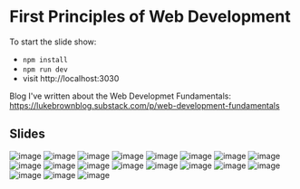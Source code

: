 # First Principles of Web Development

To start the slide show:

- `npm install`
- `npm run dev`
- visit http://localhost:3030

Blog I've written about the Web Developmet Fundamentals: https://lukebrownblog.substack.com/p/web-development-fundamentals

## Slides

![image](https://github.com/Lukebrown14/WebDevFundamental/assets/85612822/7ed86112-da25-4faf-85f3-dbcab851cfe1)
![image](https://github.com/Lukebrown14/WebDevFundamental/assets/85612822/cccf48ba-8c6d-40fe-b1e1-7de538d716cf)
![image](https://github.com/Lukebrown14/WebDevFundamental/assets/85612822/a54d2415-c3d9-4e00-8089-8cf3b9eba89b)
![image](https://github.com/Lukebrown14/WebDevFundamental/assets/85612822/7084c4ca-86c8-495f-bcf5-ebb65706db16)
![image](https://github.com/Lukebrown14/WebDevFundamental/assets/85612822/17dd72ae-6d28-4eb0-9537-7a62e711b5c5)
![image](https://github.com/Lukebrown14/WebDevFundamental/assets/85612822/929bb919-48e9-415d-b0e1-86347ebabb19)
![image](https://github.com/Lukebrown14/WebDevFundamental/assets/85612822/bfd4d103-820f-4cdb-82bd-c125c82b7be0)
![image](https://github.com/Lukebrown14/WebDevFundamental/assets/85612822/30ba8aae-3464-4561-9e58-f43b12930069)
![image](https://github.com/Lukebrown14/WebDevFundamental/assets/85612822/2d12a19e-07bd-4964-b6f2-d70618fffa2e)
![image](https://github.com/Lukebrown14/WebDevFundamental/assets/85612822/6231917c-f9a9-4a0d-b3f9-12dcbda7d1f3)
![image](https://github.com/Lukebrown14/WebDevFundamental/assets/85612822/022fa93c-e27f-4790-95f5-18a7d181d82e)
![image](https://github.com/Lukebrown14/WebDevFundamental/assets/85612822/3f89b4bf-f63f-4e0a-92d4-fd903ab1992e)
![image](https://github.com/Lukebrown14/WebDevFundamental/assets/85612822/ac773e39-0918-45b6-8bd8-1aad944b5ad1)
![image](https://github.com/Lukebrown14/WebDevFundamental/assets/85612822/c2cde4c1-2641-40bb-b885-c5a3a213ba23)
![image](https://github.com/Lukebrown14/WebDevFundamental/assets/85612822/b19ad16f-8f81-420e-bb5c-dd976dd5cec9)
![image](https://github.com/Lukebrown14/WebDevFundamental/assets/85612822/6a1f577f-9ed6-43ac-a5e4-9fa5245fb7fb)
![image](https://github.com/Lukebrown14/WebDevFundamental/assets/85612822/2c0dd69d-de72-433f-bf73-fe90e8877948)
![image](https://github.com/Lukebrown14/WebDevFundamental/assets/85612822/9e3196e5-f8d2-41c4-bdf5-8c387ffa7b2a)
![image](https://github.com/Lukebrown14/WebDevFundamental/assets/85612822/db89d058-9264-4a1e-acd5-f7ec4e55b54b)



















